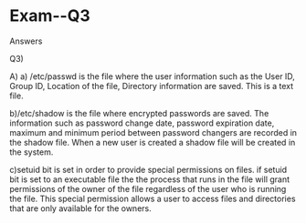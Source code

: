 # Exam--Q3

Answers

Q3)

A)
a) /etc/passwd is the file where the user information such as the User ID, Group ID, Location of the file, Directory information are saved. This is a text file.

b)/etc/shadow is the file where encrypted passwords are saved. The information such as password change date, password expiration date, maximum and minimum period between password changers are recorded in the shadow file. When a new user is created a shadow file will be created in the system.

c)setuid bit is set in order to provide special permissions on files. if setuid bit is set to an executable file the the process that runs in the file will grant permissions of the owner of the file regardless of the user who is running the file. This special permission allows a user to access files and directories that are only available for the owners.  
